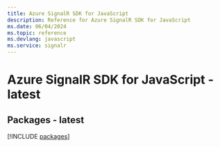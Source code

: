 ```yaml
---
title: Azure SignalR SDK for JavaScript
description: Reference for Azure SignalR SDK for JavaScript
ms.date: 06/04/2024
ms.topic: reference
ms.devlang: javascript
ms.service: signalr
---
```

# Azure SignalR SDK for JavaScript - latest
## Packages - latest
[!INCLUDE [packages](signalr-index.md)]